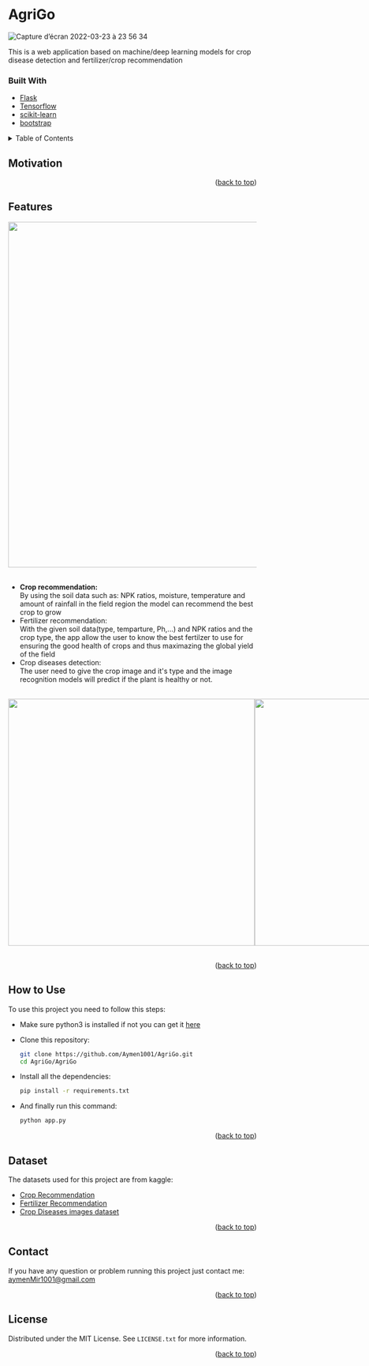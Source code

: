 <div id="top"></div>

# AgriGo

![Capture d’écran 2022-03-23 à 23 56 34](https://user-images.githubusercontent.com/83681204/159978827-fccf752e-2d36-4dc3-a15a-ce3a57e90165.png)

<!-- ABOUT THE PROJECT -->


This is a web application based on machine/deep learning models for crop disease detection and fertilizer/crop recommendation

### Built With

* [Flask](https://flask.palletsprojects.com/en/2.0.x/)
* [Tensorflow](https://www.tensorflow.org)
* [scikit-learn](https://scikit-learn.org/stable/)
* [bootstrap](https://getbootstrap.com/docs/5.0/getting-started/introduction/)

<details>
  <summary>Table of Contents</summary>
  <ol>
    <li><a href="#motivation">Motivation</a></li>
    <li><a href="#motivation">Features</a></li>
    <li><a href="#how-to-use">How to use</a></li>
    <li><a href="#dataset">Dataset</a></li>
    <li><a href="#contact">Contact</a></li>
    <li><a href="#license">License</a></li>
  </ol>
</details>


<!-- Motivation -->
## Motivation




<p align="right">(<a href="#top">back to top</a>)</p>


<!-- Features -->
## Features

<div style="display:flex;align-items:center;">
  <img src="https://user-images.githubusercontent.com/83681204/159989052-08ae92b6-015d-4c63-b9d5-9fcb0579caeb.png" width="700px" heigth="500px">
</div>

<br/>
<ul>
  <li><b>Crop recommendation: </b></li>
    By using the soil data such as: NPK ratios, moisture, temperature and amount of rainfall in the field region the model can recommend the best crop to grow
  
  <li></b>Fertilizer recommendation: </b></li>
    With the given soil data(type, temparture, Ph,...) and NPK ratios and the crop type, the app allow the user to know the best fertilzer to use for ensuring the good health of crops and thus maximazing the global yield of the field

  <li></b>Crop diseases detection: </b></li>
    The user need to give the crop image and it's type and the image recognition models will predict if the plant is healthy or not.
  
</ul>

<br/>
<div style="display:flex;align-items:center;">
  <img src="https://user-images.githubusercontent.com/83681204/159994252-6e44cd8e-4d20-4dcb-9e22-c0e35756fe1c.png" width="500px" heigth="300px">
 
  <img src="https://user-images.githubusercontent.com/83681204/159994452-d6a14dc9-d94f-4beb-8778-6ecdfe48f453.png" width="500px" heigth="300px">
  
</div>

<br/>
<p align="right">(<a href="#top">back to top</a>)</p>


<!-- USAGE  -->
## How to Use

To use this project you need to follow this steps:

* Make sure python3 is installed if not you can get it [here](https://www.python.org/downloads/)

* Clone this repository:
   ```sh
   git clone https://github.com/Aymen1001/AgriGo.git
   cd AgriGo/AgriGo
   ```

* Install all the dependencies:
   ```sh
   pip install -r requirements.txt
   ```
* And finally run this command:
   ```sh
   python app.py
   ```   
<p align="right">(<a href="#top">back to top</a>)</p>

<!-- data -->
## Dataset

The datasets used for this project are from kaggle:

* [Crop Recommendation](https://www.kaggle.com/datasets/atharvaingle/crop-recommendation-dataset)
* [Fertilizer Recommendation](https://www.kaggle.com/datasets/gdabhishek/fertilizer-prediction)
* [Crop Diseases images dataset](https://www.kaggle.com/datasets/vipoooool/new-plant-diseases-dataset)

   
<p align="right">(<a href="#top">back to top</a>)</p>



<!-- Contact -->
## Contact

If you have any question or problem running this project just contact me: aymenMir1001@gmail.com

<p align="right">(<a href="#top">back to top</a>)</p>


<!-- LICENSE -->
## License

Distributed under the MIT License. See `LICENSE.txt` for more information.

<p align="right">(<a href="#top">back to top</a>)</p>

